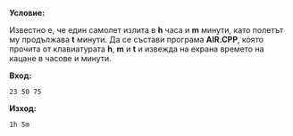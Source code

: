 **Условие:**

Известно е, че един самолет излита в **h** часа и **m** минути, като полетът му продължава **t** минути. Да се състави програма **AIR.CPP**, която прочита от клавиатурата **h**, **m** и **t** и извежда на екрана времето на кацане в часове и минути.

**Вход:**				

	23 50 75

**Изход:**

	1h 5m				
